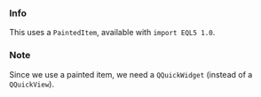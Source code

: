 
### Info

This uses a `PaintedItem`, available with `import EQL5 1.0`.


### Note

Since we use a painted item, we need a `QQuickWidget` (instead of a
`QQuickView`).
